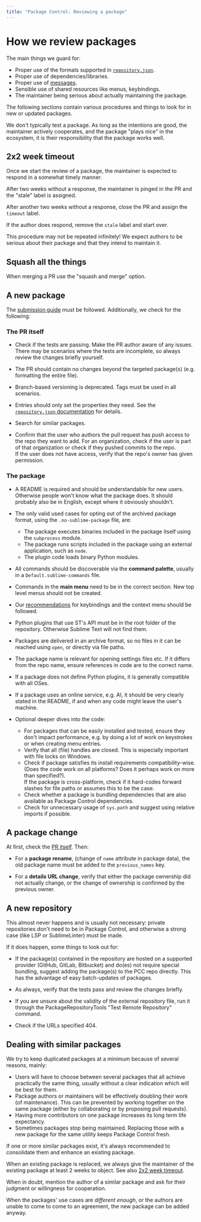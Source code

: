 ```yaml
---
title: "Package Control: Reviewing a package"
---
```


<!-- Original: -->
<!-- https://github.com/wbond/package_control_channel/wiki#reviewing-a-package-addition -->


# How we review packages

The main things we guard for:

- Proper use of the formats supported in [`repository.json`][repo].
- Proper use of dependencies/libraries.
- Proper use of [messages][msg].
- Sensible use of shared resources like menus, keybindings.
- The maintainer being serious about actually maintaining the package.

The following sections contain various procedures
and things to look for in new or updated packages.

We don't typically test a package.
As long as the intentions are good,
the maintainer actively cooperates,
and the package "plays nice" in the ecosystem,
it is their responsibility that the package works well.

[msg]: messages.html


## 2x2 week timeout

Once we start the review of a package,
the maintainer is expected to respond in a somewhat timely manner.

After two weeks without a response,
the maintainer is pinged in the PR
and the "stale" label is assigned.

After another two weeks without a response,
close the PR and assign the `timeout` label.

If the author does respond,
remove the `stale` label
and start over.

This procedure may not be repeated infinitely!
We expect authors to be serious about their package
and that they intend to maintain it.


## Squash all the things

When merging a PR use the "squash and merge" option.


## A new package

The [submission guide][submit] must be followed.
Additionally, we check for the following:

[submit]: submitting.html


### The PR itself

* Check if the tests are passing.
  Make the PR author aware of any issues.
  There may be scenarios
  where the tests are incomplete,
  so always review the changes briefly yourself.

* The PR should contain no changes
  beyond the targeted package(s)
  (e.g. formatting the entire file).

* Branch-based versioning is deprecated.
  Tags must be used in all scenarios.

* Entries should only set the properties they need.
  See the [`repository.json` documentation][repo] for details.
 
* Search for similar packages.

* Confirm that the user who authors the pull request
  has push access to the repo they want to add.
  For an organization,
  check if the user is part of that organization
  or check if they pushed commits to the repo.  
  If the user does not have access,
  verify that the repo's owner has given permission.


### The package

* A README is required
  and should be understandable for new users.
  Otherwise people won't know what the package does.
  It should probably also be in English,
  except where it obviously shouldn't.

* The only valid used cases for opting out of the archived package format,
  using the `.no-sublime-package` file,
  are:

  - The package executes binaries
    included in the package itself
    using the `subprocess` module.
  - The package runs scripts
    included in the package
    using an external application,
    such as `node`.
  - The plugin code loads binary Python modules.

* All commands should be discoverable
  via the **command palette**,
  usually in a `Default.sublime-commands` file.

* Commands in the **main menu**
  need to be in the correct section.
  New top level menus should not be created.

* Our [recommendations][recs] for keybindings and the context menu
  should be followed.

* Python plugins that use ST's API
  must be in the root folder of the repository.
  Otherwise Sublime Text will not find them.

* Packages are delivered in an archive format,
  so no files in it can be reached using `open`,
  or directly via file paths.

* The package name is relevant for opening settings files etc.
  If it differs from the repo name,
  ensure references in code are to the correct name.

* If a package does not define Python plugins,
  it is generally compatible with all OSes.

* If a package uses an online service, e.g. AI,
  it should be very clearly stated in the README,
  if and when any code might leave the user's machine.

* Optional deeper dives into the code:

  - For packages that can be easily installed and tested,
    ensure they don't impact performance,
    e.g. by doing a lot of work on keystrokes
    or when creating menu entries.
  - Verify that all (file) handles are closed.
    This is especially important with file locks on Windows.
  - Check if package satisfies
    its install requirements compatibility-wise.
    (Does the code work on all platforms?
    Does it perhaps work on more than specified?).  
    If the package is cross-platform,
    check if it hard-codes forward slashes for file paths
    or assumes this to be the case.
  - Check whether a package is bundling dependencies
    that are also available as Package Control dependencies.
  - Check for unnecessary usage of `sys.path`
    and suggest using relative imports if possible.


[recs]: submitting.html#things-that-help-your-submission-get-approved-more-quickly


## A package change

At first, check the [PR itself](#the-pr-itself).
Then:

* For a **package rename**,
  (change of `name` attribute in package data),
  the old package name must be added to the `previous_names` key.

* For a **details URL change**,
  verify that either the package ownership did not actually change,
  or the change of ownership is confirmed by the previous owner.


## A new repository

This almost never happens and is usually not necessary:
private repositories don't need to be in Package Control,
and otherwise a strong case (like LSP or SublimeLinter) must be made.

If it does happen, some things to look out for:

* If the package(s) contained in the repository
  are hosted on a supported provider
  (GitHub, GitLab, Bitbucket)
  and do(es) not require special bundling,
  suggest adding the package(s)
  to the PCC repo directly.
  This has the advantage of easy batch-updates of packages.

* As always, verify that the tests pass
  and review the changes briefly.

* If you are unsure about the validity
  of the external repository file,
  run it through the PackageRepositoryTools
  "Test Remote Repository" command.

* Check if the URLs specified 404.


## Dealing with similar packages

We try to keep duplicated packages at a minimum
because of several reasons, mainly:

- Users will have to choose between several packages
  that all achieve practically the same thing,
  usually without a clear indication which will be best for them.
- Package authors or maintainers will be effectively doubling their work
  (of maintenance).
  This can be prevented by working together on the same package
  (either by collaborating or by proposing pull requests).
- Having more contributors on one package
  increases its long term life expectancy.
- Sometimes packages stop being maintained.
  Replacing those with a new package for the same utility
  keeps Package Control fresh.

If one or more similar packages exist,
it's always recommended to consolidate them and
enhance an existing package.

When an existing package is replaced,
we always give the maintainer of the existing package
at least 2 weeks to object. See also [2x2 week timeout][2x2].

When in doubt,
mention the author of a similar package
and ask for their judgment or willingness for cooperation.

When the packages' use cases are *different enough*,
or the authors are unable to come to come to an agreement,
the new package can be added anyway.

[2x2]: #_2x2-week-timeout
[repo]: repository.html
